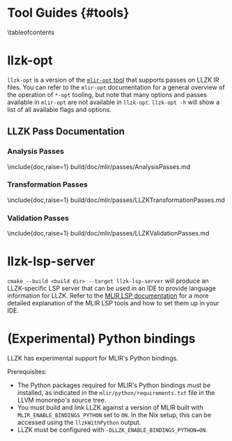 # Tool Guides {#tools}

\tableofcontents

# llzk-opt

`llzk-opt` is a version of the [`mlir-opt` tool](https://mlir.llvm.org/docs/Tutorials/MlirOpt/) that supports
passes on LLZK IR files. You can refer to the `mlir-opt` documentation for a general
overview of the operation of `*-opt` tooling, but note that many options and passes
available in `mlir-opt` are not available in `llzk-opt`.
`llzk-opt -h` will show a list of all available flags and options.

## LLZK Pass Documentation

### Analysis Passes

\include{doc,raise=1} build/doc/mlir/passes/AnalysisPasses.md

### Transformation Passes

\include{doc,raise=1} build/doc/mlir/passes/LLZKTransformationPasses.md

### Validation Passes

\include{doc,raise=1} build/doc/mlir/passes/LLZKValidationPasses.md

# llzk-lsp-server

`cmake --build <build dir> --target llzk-lsp-server` will produce an LLZK-specific
LSP server that can be used in an IDE to provide language information for LLZK.
Refer to the [MLIR LSP documentation](https://mlir.llvm.org/docs/Tools/MLIRLSP/) for
a more detailed explanation of the MLIR LSP tools and how to set them up in your IDE.

# (Experimental) Python bindings

LLZK has experimental support for MLIR's Python bindings.

Prerequisites:
* The Python packages required for MLIR's Python bindings must be installed, as
  indicated in the `mlir/python/requirements.txt` file in the LLVM monorepo's
  source tree.
* You must build and link LLZK against a version of MLIR built with
  `MLIR_ENABLE_BINDINGS_PYTHON` set to `ON`. In the Nix setup, this can be
  accessed using the `llzkWithPython` output.
* LLZK must be configured with `-DLLZK_ENABLE_BINDINGS_PYTHON=ON`.
